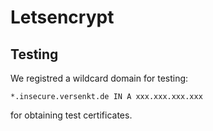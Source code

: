 # Letsencrypt 


## Testing

We registred a wildcard domain for testing:

```
*.insecure.versenkt.de IN A xxx.xxx.xxx.xxx
```

for obtaining test certificates.
